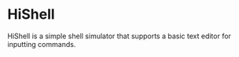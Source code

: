 ﻿# HiShell

HiShell is a simple shell simulator that supports a basic text editor for inputting commands.
